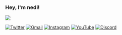 ### Hey, I'm nedi!
<a href="https://github.com/antonkomarev/github-profile-views-counter">
  <img src="https://komarev.com/ghpvc/?username=n3di&color=ff5adb">
</a>

[![Twitter](https://img.shields.io/badge/Twitter-%231DA1F2.svg?style=for-the-badge&logo=Twitter&logoColor=white)](https://twitter.com/atypicalmichas)
[![Gmail](https://img.shields.io/badge/%20-Send%20Mail-black?color=14171A&labelColor=ef5350&logo=gmail&logoColor=ffffff&style=for-the-badge)](mailto:hello@nedi.me)
[![Instagram](https://img.shields.io/badge/Instagram-%23E4405F.svg?style=for-the-badge&logo=Instagram&logoColor=white)](https://www.instagram.com/appujet/)
[![YouTube](https://img.shields.io/badge/YouTube-%23FF0000.svg?style=for-the-badge&logo=YouTube&logoColor=white)](https://www.youtube.com/channel/UCsdRhZ8q6BI5vB_7DkpoRpA)
[![Discord](https://img.shields.io/badge/Discord-%235865F2.svg?style=for-the-badge&logo=discord&logoColor=white)](https://discord.gg/user/838095699169378325)
